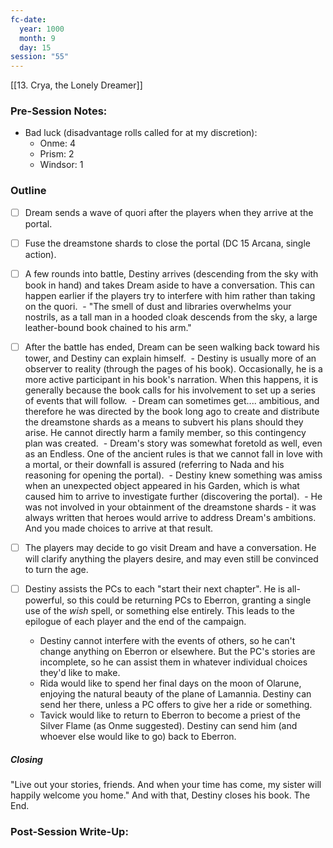 ```yaml
---
fc-date:
  year: 1000
  month: 9
  day: 15
session: "55"
---
```

[[13. Crya, the Lonely Dreamer]]

### Pre-Session Notes:

* Bad luck (disadvantage rolls called for at my discretion):
	* Onme: 4
	* Prism: 2
	* Windsor: 1


### Outline

 - [ ] Dream sends a wave of quori after the players when they arrive at the portal.

 - [ ] Fuse the dreamstone shards to close the portal (DC 15 Arcana, single action).

 - [ ] A few rounds into battle, Destiny arrives (descending from the sky with book in hand) and takes Dream aside to have a conversation. This can happen earlier if the players try to interfere with him rather than taking on the quori.
	 - "The smell of dust and libraries overwhelms your nostrils, as a tall man in a hooded cloak descends from the sky, a large leather-bound book chained to his arm."

 - [ ] After the battle has ended, Dream can be seen walking back toward his tower, and Destiny can explain himself.
	 - Destiny is usually more of an observer to reality (through the pages of his book). Occasionally, he is a more active participant in his book's narration. When this happens, it is generally because the book calls for his involvement to set up a series of events that will follow.
	 - Dream can sometimes get.... ambitious, and therefore he was directed by the book long ago to create and distribute the dreamstone shards as a means to subvert his plans should they arise. He cannot directly harm a family member, so this contingency plan was created.
	 - Dream's story was somewhat foretold as well, even as an Endless. One of the ancient rules is that we cannot fall in love with a mortal, or their downfall is assured (referring to Nada and his reasoning for opening the portal).
	 - Destiny knew something was amiss when an unexpected object appeared in his Garden, which is what caused him to arrive to investigate further (discovering the portal).
	 - He was not involved in your obtainment of the dreamstone shards - it was always written that heroes would arrive to address Dream's ambitions. And you made choices to arrive at that result.

 - [ ] The players may decide to go visit Dream and have a conversation. He will clarify anything the players desire, and may even still be convinced to turn the age.

 - [ ] Destiny assists the PCs to each "start their next chapter". He is all-powerful, so this could be returning PCs to Eberron, granting a single use of the *wish* spell, or something else entirely. This leads to the epilogue of each player and the end of the campaign.
	- Destiny cannot interfere with the events of others, so he can't change anything on Eberron or elsewhere. But the PC's stories are incomplete, so he can assist them in whatever individual choices they'd like to make.
	- Rida would like to spend her final days on the moon of Olarune, enjoying the natural beauty of the plane of Lamannia. Destiny can send her there, unless a PC offers to give her a ride or something.
	- Tavick would like to return to Eberron to become a priest of the Silver Flame (as Onme suggested). Destiny can send him (and whoever else would like to go) back to Eberron.

##### Closing
"Live out your stories, friends. And when your time has come, my sister will happily welcome you home."
And with that, Destiny closes his book.
The End.

### Post-Session Write-Up:
